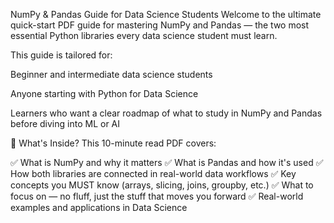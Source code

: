 NumPy & Pandas Guide for Data Science Students
Welcome to the ultimate quick-start PDF guide for mastering NumPy and Pandas — the two most essential Python libraries every data science student must learn.

This guide is tailored for:

Beginner and intermediate data science students

Anyone starting with Python for Data Science

Learners who want a clear roadmap of what to study in NumPy and Pandas before diving into ML or AI

🧠 What's Inside?
This 10-minute read PDF covers:

✅ What is NumPy and why it matters
✅ What is Pandas and how it's used
✅ How both libraries are connected in real-world data workflows
✅ Key concepts you MUST know (arrays, slicing, joins, groupby, etc.)
✅ What to focus on — no fluff, just the stuff that moves you forward
✅ Real-world examples and applications in Data Science
